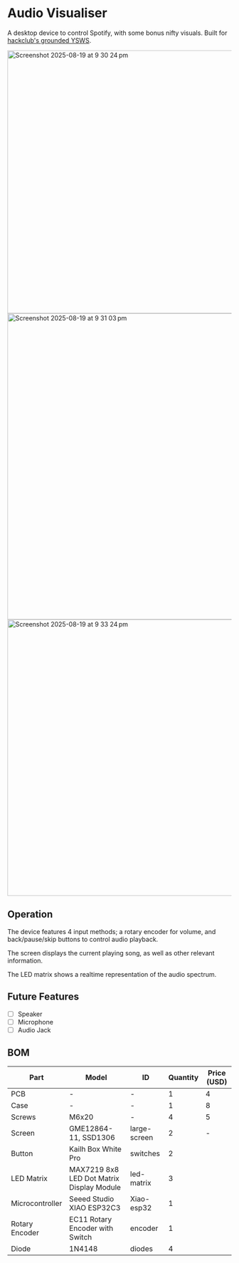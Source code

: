 # Audio Visualiser
A desktop device to control Spotify, with some bonus nifty visuals. Built for [hackclub's grounded YSWS](grounded.hackclub.com).

<img width="841" height="591" alt="Screenshot 2025-08-19 at 9 30 24 pm" src="https://github.com/user-attachments/assets/9e054b4b-f452-4927-84b9-cdd1da6d43c8" />
<img width="1028" height="688" alt="Screenshot 2025-08-19 at 9 31 03 pm" src="https://github.com/user-attachments/assets/04cd0d8a-838b-4994-97de-3a20abf6832f" />
<img width="860" height="621" alt="Screenshot 2025-08-19 at 9 33 24 pm" src="https://github.com/user-attachments/assets/09977c38-3bcf-48e0-897a-ed3f1f7ce2aa" />


## Operation
The device features 4 input methods; a rotary encoder for volume, and back/pause/skip buttons to control audio playback.

The screen displays the current playing song, as well as other relevant information.

The LED matrix shows a realtime representation of the audio spectrum.

## Future Features
- [ ] Speaker
- [ ] Microphone
- [ ] Audio Jack

## BOM
| Part | Model | ID | Quantity | Price (USD)|
|-|-|-|-|-|
| PCB | - | - |1| 4 |
| Case | - | - |1| 8 |
| Screws | M6x20 | - | 4 |5 |
Screen | GME12864-11, SSD1306 | large-screen |2|-
Button | Kailh Box White Pro | switches | 2
LED Matrix | MAX7219 8x8 LED Dot Matrix Display Module | led-matrix | 3
Microcontroller | Seeed Studio XIAO ESP32C3 | Xiao-esp32 | 1
Rotary Encoder | EC11 Rotary Encoder with Switch | encoder | 1
Diode | 1N4148 | diodes | 4

